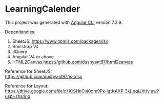# LearningCalender

This project was generated with [Angular CLI](https://github.com/angular/angular-cli) version 7.3.9.

Dependencies:<br>

1. SheetJS: https://www.npmjs.com/package/xlsx<br>
2. Bootstrap V4 <br>
3. JQuery <br>
4. Angular V4 or above <br>
5. HTML2Canvas  https://github.com/dushyant97/html2canvas<br>

Reference for SheetJS:<br>
https://github.com/dushyant97/js-xlsx

Reference for Layout:<br>
https://drive.google.com/file/d/1CSHnOvi0om9Pk-IgtKAXP-3kj_sqIJXt/view?usp=sharing
